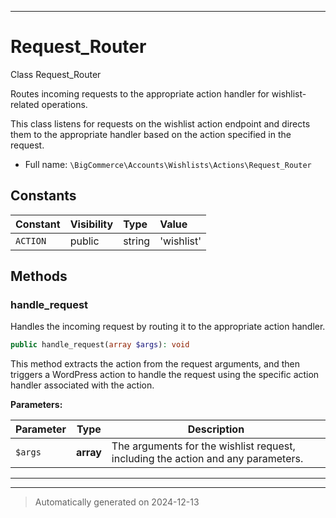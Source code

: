 ***

# Request_Router

Class Request_Router

Routes incoming requests to the appropriate action handler for wishlist-related operations.

This class listens for requests on the wishlist action endpoint and directs them to the appropriate
handler based on the action specified in the request.

* Full name: `\BigCommerce\Accounts\Wishlists\Actions\Request_Router`


## Constants

| Constant | Visibility | Type | Value |
|:---------|:-----------|:-----|:------|
|`ACTION`|public|string|&#039;wishlist&#039;|


## Methods


### handle_request

Handles the incoming request by routing it to the appropriate action handler.

```php
public handle_request(array $args): void
```

This method extracts the action from the request arguments, and then triggers a WordPress action
to handle the request using the specific action handler associated with the action.






**Parameters:**

| Parameter | Type | Description |
|-----------|------|-------------|
| `$args` | **array** | The arguments for the wishlist request, including the action and any parameters. |





***


***
> Automatically generated on 2024-12-13
